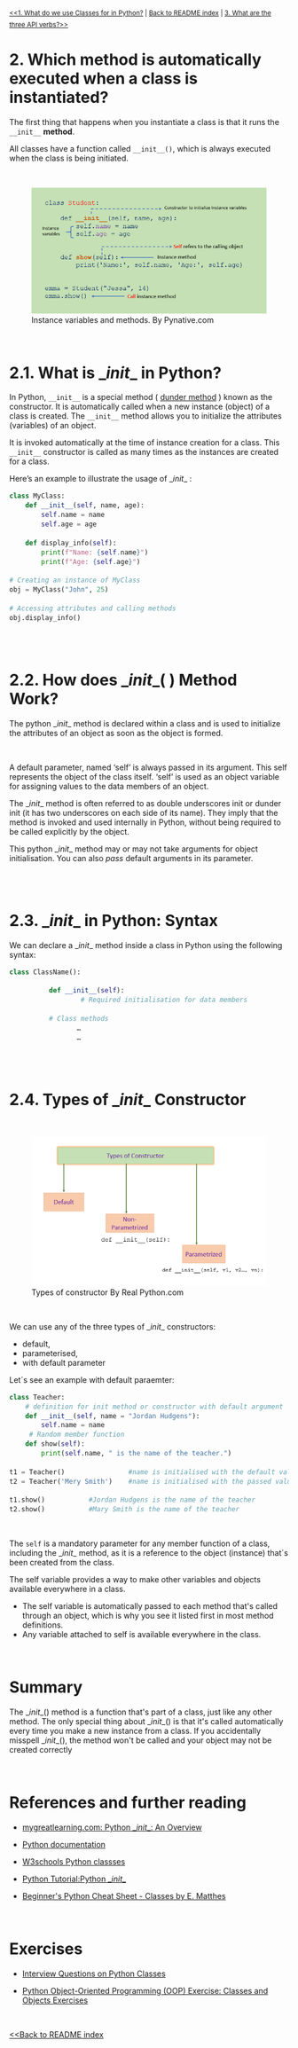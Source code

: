 <sub>[<<1. What do we use Classes for in Python?](01class.md) | [Back to README index](README.md) | [3. What are the three API verbs?>>](03verbs.md)</sub>

# 2. Which method is automatically executed when a class is instantiated?

The first thing that happens when you instantiate a class is that it runs the `__init__` **method**.

All classes have a function called `__init__()`, which is always executed when the class is being initiated.

<br>
<figure>
    <img src="images/instance_method_in_python.webp"  alt="image of class and objects">
    <figcaption>Instance variables and methods. By Pynative.com</figcaption>
</figure>
<br>



# 2.1. What is \__init__ in Python?

In Python, `__init__` is a special method ( [dunder method](08dunder.md) ) known as the constructor. It is automatically called when a new instance (object) of a class is created. The `__init__` method allows you to initialize the attributes (variables) of an object. 
<br>

It is invoked automatically at the time of instance creation for a class. This `__init__` constructor is called as many times as the instances are created for a class.


Here’s an example to illustrate the usage of \__init__ :
```Python
class MyClass:
    def __init__(self, name, age):
        self.name = name
        self.age = age

    def display_info(self):
        print(f"Name: {self.name}")
        print(f"Age: {self.age}")

# Creating an instance of MyClass
obj = MyClass("John", 25)

# Accessing attributes and calling methods
obj.display_info()
```
<br>

<br>

# 2.2. How does \__init__( ) Method Work?

The python \__init__ method is declared within a class and is used to initialize the attributes of an object as soon as the object is formed. 

<br>

A default parameter, named ‘self’ is always passed in its argument. This self represents the object of the class itself. ‘self’ is used as an object variable for assigning values to the data members of an object. 

The \__init__ method is often referred to as double underscores init or dunder init (it has two underscores on each side of its name). They imply that the method is invoked and used internally in Python, without being required to be called explicitly by the object. 

This python \__init__ method may or may not take arguments for object initialisation. You can also *pass* default arguments in its parameter.

<br>


<br>


# 2.3. \__init__ in Python: Syntax


We can declare a \__init__ method inside a class in Python using the following syntax:

```Python
class ClassName():
           
          def __init__(self):
                  # Required initialisation for data members
 
          # Class methods
                 …
                 …
```
<br>

<br>


# 2.4. Types of \__init__ Constructor


<br>
<figure>
    <img src="images/types_of_constructor.webp"  alt="image of class and objects">
    <figcaption>Types of constructor By Real Python.com</figcaption>
</figure>
<br>

We can use any of the three types of \__init__ constructors:
- default, 
- parameterised,
- with default parameter  

Let´s see an example with default paraemter:
```Python
class Teacher:
    # definition for init method or constructor with default argument
    def __init__(self, name = "Jordan Hudgens"):
        self.name = name
     # Random member function
    def show(self):
        print(self.name, " is the name of the teacher.")
        
t1 = Teacher()                #name is initialised with the default value of the argument
t2 = Teacher('Mery Smith')    #name is initialised with the passed value of the argument

t1.show()           #Jordan Hudgens is the name of the teacher
t2.show()           #Mary Smith is the name of the teacher
```
<br>

The `self` is a mandatory parameter for any member function of a class, including the \__init__ method, as it is a reference to the object (instance) that´s been created from the class.

The self variable provides a way to make other variables
and objects available everywhere in a class. 
* The self
variable is automatically passed to each method that's
called through an object, which is why you see it listed first
in most method definitions. 
*   Any variable attached to self is available everywhere in the class.

<br>


# Summary
The \__init__() method is a function that's part of a class,
just like any other method. The only special thing about
\__init__() is that it's called automatically every time
you make a new instance from a class. If you accidentally
misspell \__init__(), the method won't be called and your
object may not be created correctly

<br>

# References and further reading


* [mygreatlearning.com: Python \__init__: An Overview](https://www.mygreatlearning.com/blog/python-init/)


* [Python documentation](https://docs.python.org/3/tutorial/classes.html#class-objects)

* [W3schools Python classses ](https://www.w3schools.com/python/gloss_python_class_init.asp)

* [Python Tutorial:Python \__init__ ](https://www.pythontutorial.net/python-oop/python-__init__/)

* [Beginner's Python Cheat Sheet - Classes by E. Matthes](https://ehmatthes.github.io/pcc_3e/cheat_sheets/)

<br>

# Exercises

* [Interview Questions on Python Classes](https://pythongeeks.org/classes-in-python/)

* [Python Object-Oriented Programming (OOP) Exercise: Classes and Objects Exercises](https://pynative.com/python-object-oriented-programming-oop-exercise/)




<br>

[<<Back to README index](README.md)